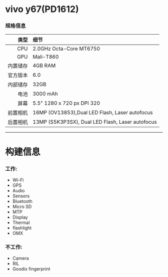 vivo y67(PD1612)
==============

### 规格信息

类型     | 细节
-------:|:---------------------------------------------
CPU     | 2.0GHz Octa-Core MT6750
GPU     | Mali-T860
内置储存  | 4GB RAM
官方版本 | 6.0
内部储存 | 32GB
电池 | 3000 mAh
屏幕 | 5.5" 1280 x 720 px DPI 320
前置相机 | 16MP (OV13853),Dual LED Flash, Laser autofocus
后置相机 | 13MP (S5K3P3SX), Dual LED Flash, Laser autofocus
---------------------------------------------------------

# 构建信息

### 工作:
 * Wi-Fi
 * GPS
 * Audio
 * Sensors
 * Bluetooth
 * Micro SD
 * MTP
 * Display
 * Thermal
 * flashlight
 * OMX

### 不工作:
 * Camera
 * RIL
 * Goodix fingerprint
